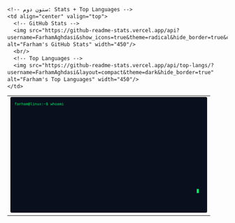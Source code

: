 <table>
  <tr>
    <!-- ستون اول: CLI SVG -->
    <td align="center" valign="top">
      <img src="cli-intro.svg" alt="Terminal Intro" width="450"/>
    </td>

    <!-- ستون دوم: Stats + Top Languages -->
    <td align="center" valign="top">
      <!-- GitHub Stats -->
      <img src="https://github-readme-stats.vercel.app/api?username=FarhamAghdasi&show_icons=true&theme=radical&hide_border=true&count_private=true" alt="Farham's GitHub Stats" width="450"/>
      <br/>
      <!-- Top Languages -->
      <img src="https://github-readme-stats.vercel.app/api/top-langs/?username=FarhamAghdasi&layout=compact&theme=dark&hide_border=true" alt="Farham's Top Languages" width="450"/>
    </td>
  </tr>
</table>
